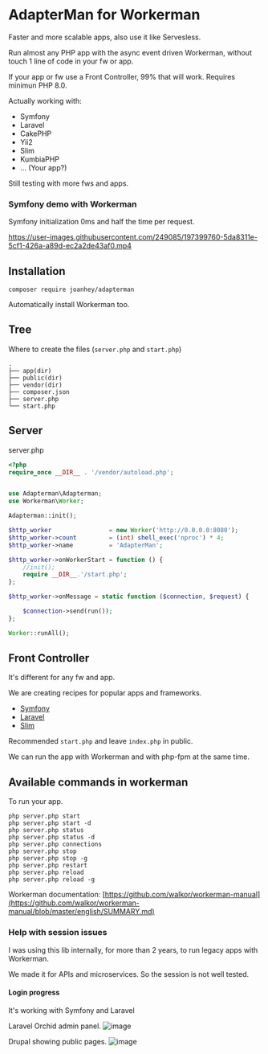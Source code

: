 # AdapterMan for Workerman
Faster and more scalable apps, also use it like Servesless.

Run almost any PHP app with the async event driven Workerman, without touch 1 line of code in your fw or app.

If your app or fw use a Front Controller, 99% that will work. Requires minimun PHP 8.0.

Actually working with:
- Symfony
- Laravel
- CakePHP
- Yii2
- Slim
- KumbiaPHP
- ... (Your app?)

Still testing with more fws and apps.

### Symfony demo with Workerman
Symfony initialization 0ms and half the time per request.

https://user-images.githubusercontent.com/249085/197399760-5da8311e-5cf1-426a-a89d-ec2a2de43af0.mp4

## Installation
```
composer require joanhey/adapterman
```
Automatically install Workerman too.

## Tree
Where to create the files (`server.php` and `start.php`)

```
.
├── app(dir)
├── public(dir)
├── vendor(dir)
├── composer.json
├── server.php
└── start.php
```

## Server
server.php
```php
<?php
require_once __DIR__ . '/vendor/autoload.php';


use Adapterman\Adapterman;
use Workerman\Worker;

Adapterman::init();

$http_worker                = new Worker('http://0.0.0.0:8080');
$http_worker->count         = (int) shell_exec('nproc') * 4;
$http_worker->name          = 'AdapterMan';

$http_worker->onWorkerStart = function () {
    //init();
    require __DIR__.'/start.php';
};

$http_worker->onMessage = static function ($connection, $request) {

    $connection->send(run());
};

Worker::runAll();

```
## Front Controller

It's different for any fw and app.

We are creating recipes for popular apps and frameworks.

- [Symfony](recipes/symfony.md)
- [Laravel](recipes/laravel.md)
- [Slim](recipes/slim.md)

Recommended `start.php` and leave `index.php` in public.

We can run the app with Workerman and with php-fpm at the same time.


## Available commands in workerman
To run your app.

```php server.php start  ```  
```php server.php start -d  ```  
```php server.php status  ```  
```php server.php status -d  ```  
```php server.php connections```  
```php server.php stop  ```  
```php server.php stop -g  ```  
```php server.php restart  ```  
```php server.php reload  ```  
```php server.php reload -g  ```

Workerman documentation:
[https://github.com/walkor/workerman-manual](https://github.com/walkor/workerman-manual/blob/master/english/SUMMARY.md)


### Help with session issues
I was using this lib internally, for more than 2 years, to run legacy apps with Workerman.

We made it for APIs and microservices. So the session is not well tested.

#### Login progress
It's working with Symfony and Laravel

Laravel Orchid admin panel.
![image](https://user-images.githubusercontent.com/249085/197333441-74fff586-b984-492f-8cd1-58fb69774b1f.png)

Drupal showing public pages.
![image](https://user-images.githubusercontent.com/249085/197333512-0f840436-399f-4000-b9af-e6a05a7d30b2.png)

